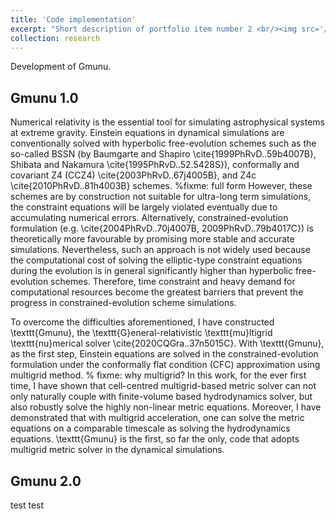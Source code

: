 ```yaml
---
title: 'Code implementation'
excerpt: "Short description of portfolio item number 2 <br/><img src='/images/500x300.png'>"
collection: research 
---
```


Development of Gmunu.

Gmunu 1.0
------
Numerical relativity is the essential tool for simulating astrophysical systems at extreme gravity.
Einstein equations in dynamical simulations are conventionally solved with hyperbolic free-evolution schemes such as the so-called BSSN (by Baumgarte and Shapiro \cite{1999PhRvD..59b4007B}, Shibata and Nakamura \cite{1995PhRvD..52.5428S}), conformally and covariant Z4 (CCZ4) \cite{2003PhRvD..67j4005B}, and Z4c \cite{2010PhRvD..81h4003B} schemes. %fixme: full form
However, these schemes are by construction not suitable for ultra-long term simulations, the constraint equations will be largely violated eventually due to accumulating numerical errors.
Alternatively, constrained-evolution formulation (e.g. \cite{2004PhRvD..70j4007B, 2009PhRvD..79b4017C}) is theoretically more favourable by promising more stable and accurate simulations. 
Nevertheless, such an approach is not widely used because the computational cost of solving the elliptic-type constraint equations during the evolution is in general significantly higher than hyperbolic free-evolution schemes. 
Therefore, time constraint and heavy demand for computational resources become the greatest barriers that prevent the progress in constrained-evolution scheme simulations.

To overcome the difficulties aforementioned, I have constructed \texttt{Gmunu}, the \texttt{G}eneral-relativistic \texttt{mu}ltigrid \texttt{nu}merical solver \cite{2020CQGra..37n5015C}.
With \texttt{Gmunu}, as the first step, Einstein equations are solved in the constrained-evolution formulation under the conformally flat condition (CFC) approximation using multigrid method. % fixme: why multigrid?
In this work, for the ever first time, I have shown that cell-centred multigrid-based metric solver can not only naturally couple with finite-volume based hydrodynamics solver, but also robustly solve the highly non-linear metric equations.
Moreover, I have demonstrated that with multigrid acceleration, one can solve the metric equations on a comparable timescale as solving the hydrodynamics equations.
\texttt{Gmunu} is the first, so far the only, code that adopts multigrid metric solver in the dynamical simulations.

Gmunu 2.0
------
test test
